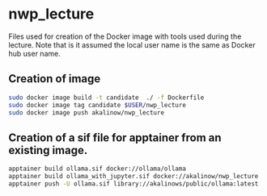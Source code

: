 # nwp_lecture

Files used for creation of the Docker image with tools used during the lecture.
Note that is it assumed the local user name is the same as Docker hub user name.

## Creation of image
```bash
sudo docker image build -t candidate  ./ -f Dockerfile 
sudo docker image tag candidate $USER/nwp_lecture
sudo docker image push akalinow/nwp_lecture
```

## Creation of a sif file for apptainer from an existing image.
```bash
apptainer build ollama.sif docker://ollama/ollama
apptainer build ollama_with_jupyter.sif docker://akalinow/nwp_lecture
apptainer push -U ollama.sif library://akalinows/public/ollama:latest
```